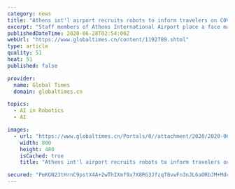 ```yaml
---
category: news
title: "Athens int'l airport recruits robots to inform travelers on COVID-19 measures"
excerpt: "Staff members of Athens International Airport place a face mask on a Pepper robot in Athens, Greece, June 26, 2020. (Xinhua/Marios Lolos) Two semi-humanoid robots wearing face masks were greeting visitors at Athens International Airport \"Eleftherios Venizelos\" (AIA) with anti-COVID-19 information when Xinhua reporters took a tour in the airport on Friday."
publishedDateTime: 2020-06-28T02:54:00Z
webUrl: "https://www.globaltimes.cn/content/1192789.shtml"
type: article
quality: 51
heat: 51
published: false

provider:
  name: Global Times
  domain: globaltimes.cn

topics:
  - AI in Robotics
  - AI

images:
  - url: "https://www.globaltimes.cn/Portals/0//attachment/2020/2020-06-28/dfc4f693-38ff-44ac-8a8d-239a6128c3c5.jpeg"
    width: 800
    height: 480
    isCached: true
    title: "Athens int'l airport recruits robots to inform travelers on COVID-19 measures"

secured: "PeKGN23tHrnC9pstX4A+2wThIXmf9x7X8RG3JfzqT8vwFn3nJL6aORbJM+Mdc6kootFDMrzbAYu8z6AdSe07rk4e8J7/iM1NQpYBb42IffM+roaQezeuG5liUgrblCkf41kPKoe5xmGjknQJ/1PJhI05POeJ6q51xbBl3qIS75/hyEJPi9JkiX+8kOY2lEg2raSlcU8jpN75CNK2WUmWGdGw9eTK5o80stSb59Rv3cQgpS02rGiBeMJEUpyFPvT1BUes1BvGUlkwJw9LUZ5SYJd7+ah1UcEibCcfpyfl7EqG+wYwcBg6cDSk164rRN2dxeIYzZZ8CXr5AOeyJCaMEw==;hOXkls5wduntAvy3REiwXA=="
---
```


